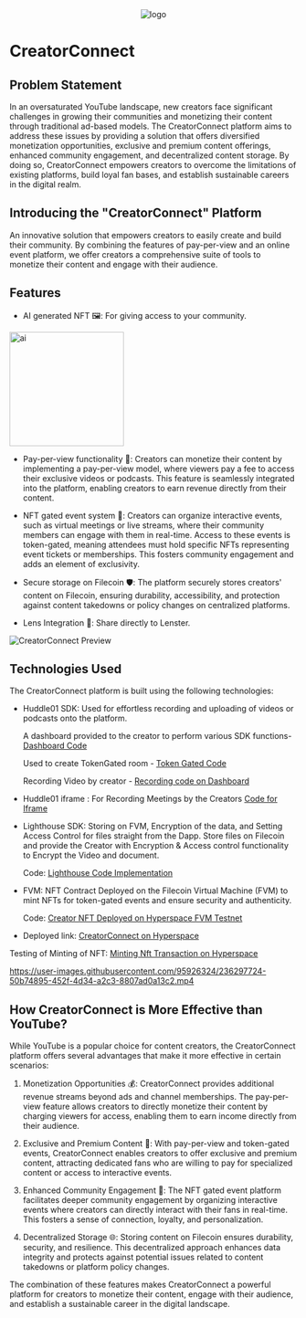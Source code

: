 <div align="center">
  <img src="https://user-images.githubusercontent.com/95926324/235373288-1b9639aa-e9cb-4b9b-ba8d-2bd8310fe3be.png" alt="logo">
</div>

# CreatorConnect

## Problem Statement
In an oversaturated YouTube landscape, new creators face significant challenges in growing their communities and monetizing their content through traditional ad-based models. The CreatorConnect platform aims to address these issues by providing a solution that offers diversified monetization opportunities, exclusive and premium content offerings, enhanced community engagement, and decentralized content storage. By doing so, CreatorConnect empowers creators to overcome the limitations of existing platforms, build loyal fan bases, and establish sustainable careers in the digital realm.

## Introducing the "CreatorConnect" Platform
An innovative solution that empowers creators to easily create and build their community. By combining the features of pay-per-view and an online event platform, we offer creators a comprehensive suite of tools to monetize their content and engage with their audience.

## Features

* AI generated NFT 🖼️: For giving access to your community.

<img src="https://user-images.githubusercontent.com/95926324/236307435-47cb8d33-d0f6-47b3-9415-fc9d589aa720.png" alt="ai" width="200">

* Pay-per-view functionality 💸: Creators can monetize their content by implementing a pay-per-view model, where viewers pay a fee to access their exclusive videos or podcasts. This feature is seamlessly integrated into the platform, enabling creators to earn revenue directly from their content.

* NFT gated event system 🎫: Creators can organize interactive events, such as virtual meetings or live streams, where their community members can engage with them in real-time. Access to these events is token-gated, meaning attendees must hold specific NFTs representing event tickets or memberships. This fosters community engagement and adds an element of exclusivity.

* Secure storage on Filecoin 🛡️: The platform securely stores creators' content on Filecoin, ensuring durability, accessibility, and protection against content takedowns or policy changes on centralized platforms.

* Lens Integration 📸: Share directly to Lenster.

![CreatorConnect Preview](https://user-images.githubusercontent.com/95926324/235943778-80a2ae6c-658d-40f1-9608-216f118fddc8.png)

## Technologies Used

The CreatorConnect platform is built using the following technologies:

* Huddle01 SDK: Used for effortless recording and uploading of videos or podcasts onto the platform.
  
  A dashboard provided to the creator to perform various SDK functions- [Dashboard Code](https://github.com/legendarykamal/Creator-Connect/blob/master/src/pages/dashboard/%5Bindex%5D.tsx)
  
  Used to create TokenGated room - [Token Gated Code](https://github.com/legendarykamal/Creator-Connect/blob/master/src/components/TokenGated.tsx)

  Recording Video by creator - [Recording code on Dashboard](https://github.com/legendarykamal/Creator-Connect/blob/master/src/pages/dashboard/%5Bindex%5D.tsx#L61)

* Huddle01 iframe : For Recording Meetings by the Creators
  [Code for Iframe](https://github.com/legendarykamal/Creator-Connect/blob/master/src/pages/%5Broomid%5D.tsx)

* Lighthouse SDK: Storing on FVM, Encryption of the data, and Setting Access Control for files straight from the Dapp. Store files on Filecoin and provide the Creator with Encryption & Access control functionality to Encrypt the Video and document.

  Code: [Lighthouse Code Implementation](https://github.com/legendarykamal/Creator-Connect/tree/master/src/components/lighthouse)

* FVM: NFT Contract Deployed on the Filecoin Virtual Machine (FVM) to mint NFTs for token-gated events and ensure security and authenticity.

  Code: [Creator NFT Deployed on Hyperspace FVM Testnet](https://github.com/legendarykamal/Creator-Connect/blob/master/contract/contracts/CreatorNFT.sol)
  
* Deployed link: [CreatorConnect on Hyperspace](https://explorer.glif.io/address/0x983f1200Af39AC6095FF6DaD829c266ADC5B5Cbf/?network=hyperspacenet)

Testing of Minting of NFT: [Minting Nft Transaction on Hyperspace](https://hyperspace.filfox.info/en/tx/0x7f638f73e4ca85bd14f6539195a3a31f884a90706ccbc71ed428398bca419349)

https://user-images.githubusercontent.com/95926324/236297724-50b74895-452f-4d34-a2c3-8807ad0a13c2.mp4

## How CreatorConnect is More Effective than YouTube?

While YouTube is a popular choice for content creators, the CreatorConnect platform offers several advantages that make it more effective in certain scenarios:

1. Monetization Opportunities 💰: CreatorConnect provides additional revenue streams beyond ads and channel memberships. The pay-per-view feature allows creators to directly monetize their content by charging viewers for access, enabling them to earn income directly from their audience.

2. Exclusive and Premium Content 🎁: With pay-per-view and token-gated events, CreatorConnect enables creators to offer exclusive and premium content, attracting dedicated fans who are willing to pay for specialized content or access to interactive events.

3. Enhanced Community Engagement 🤝: The NFT gated event platform facilitates deeper community engagement by organizing interactive events where creators can directly interact with their fans in real-time. This fosters a sense of connection, loyalty, and personalization.

4. Decentralized Storage 🌐: Storing content on Filecoin ensures durability, security, and resilience. This decentralized approach enhances data integrity and protects against potential issues related to content takedowns or platform policy changes.

The combination of these features makes CreatorConnect a powerful platform for creators to monetize their content, engage with their audience, and establish a sustainable career in the digital landscape.

